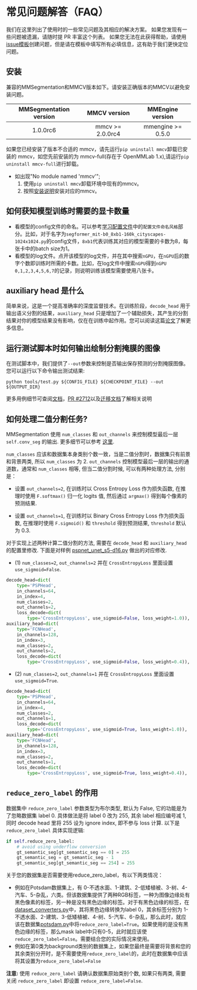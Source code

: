 # 常见问题解答（FAQ）

我们在这里列出了使用时的一些常见问题及其相应的解决方案。 如果您发现有一些问题被遗漏，请随时提 PR 丰富这个列表。 如果您无法在此获得帮助，请使用 [issue模板](https://github.com/open-mmlab/mmsegmentation/blob/dev-1.x/.github/ISSUE_TEMPLATE/error-report.md/)创建问题，但是请在模板中填写所有必填信息，这有助于我们更快定位问题。

## 安装

兼容的MMSegmentation和MMCV版本如下。请安装正确版本的MMCV以避免安装问题。

| MMSegmentation version |   MMCV version   | MMEngine version  |
| :--------------------: | :--------------: | :---------------: |
|        1.0.0rc6        | mmcv >= 2.0.0rc4 | mmengine >= 0.5.0 |

如果您已经安装了版本不合适的 mmcv，请先运行`pip uninstall mmcv`卸载已安装的 mmcv，如您先前安装的为 mmcv-full(存在于 OpenMMLab 1.x),请运行`pip uninstall mmcv-full`进行卸载。

- 如出现"No module named 'mmcv'";
  1. 使用`pip uninstall mmcv`卸载环境中现有的mmcv。
  2. 按照[安装说明](../get_started#best-practices)安装对应的mmcv。

## 如何获知模型训练时需要的显卡数量

- 看模型的config文件的命名。可以参考[学习配置文件](../user_guides/1_config.md)中的`配置文件命名风格`部分。比如，对于名字为`segformer_mit-b0_8xb1-160k_cityscapes-1024x1024.py`的config文件，`8xb1`代表训练其对应的模型需要的卡数为8，每张卡中的batch size为1。
- 看模型的log文件。点开该模型的log文件，并在其中搜索`nGPU`，在`nGPU`后的数字个数即训练时所需的卡数。比如，在log文件中搜索`nGPU`得到`nGPU 0,1,2,3,4,5,6,7`的记录，则说明训练该模型需要使用八张卡。

## auxiliary head 是什么

简单来说，这是一个提高准确率的深度监督技术。在训练阶段，`decode_head` 用于输出语义分割的结果，`auxiliary_head` 只是增加了一个辅助损失，其产生的分割结果对你的模型结果没有影响，仅在在训练中起作用。您可以阅读这篇[论文](https://arxiv.org/pdf/1612.01105.pdf)了解更多信息。

<!-- ## 为什么日志文件没有被创建

在训练脚本中，我们在第167行调用 `get_root_logger` 方法，然后 mmseg 的 `get_root_logger` 方法调用 mmcv 的 `get_logger`，mmcv 将返回在 'mmsegmentation/tools/train.py' 中使用参数 `log_file` 初始化的同一个 logger。在训练期间只存在一个用 `log_file` 初始化的 logger。

参考：[https://github.com/open-mmlab/mmcv/blob/21bada32560c7ed7b15b017dc763d862789e29a8/mmcv/utils/logging.py#L9-L16](https://github.com/open-mmlab/mmcv/blob/21bada32560c7ed7b15b017dc763d862789e29a8/mmcv/utils/logging.py#L9-L16)

如果你发现日志文件没有被创建，可以检查 `mmcv.utils.get_logger` 是否在其他地方被调用。 -->

## 运行测试脚本时如何输出绘制分割掩膜的图像

在测试脚本中，我们提供了`--out`参数来控制是否输出保存预测的分割掩膜图像。您可以运行以下命令输出测试结果:

```shell
python tools/test.py ${CONFIG_FILE} ${CHECKPOINT_FILE} --out ${OUTPUT_DIR}
```

更多用例细节可查阅[文档](https://github.com/open-mmlab/mmsegmentation/blob/dev-1.x/docs/zh_cn/user_guides/4_train_test.md#%E6%B5%8B%E8%AF%95%E5%B9%B6%E4%BF%9D%E5%AD%98%E5%88%86%E5%89%B2%E7%BB%93%E6%9E%9C)，[PR #2712](https://github.com/open-mmlab/mmsegmentation/pull/2712)以及[迁移文档](https://github.com/open-mmlab/mmsegmentation/blob/dev-1.x/docs/zh_cn/migration/interface.md#%E6%B5%8B%E8%AF%95%E5%90%AF%E5%8A%A8)了解相关说明

## 如何处理二值分割任务?

MMSegmentation 使用 `num_classes` 和 `out_channels` 来控制模型最后一层 `self.conv_seg` 的输出. 更多细节可以参考 [这里](https://github.com/open-mmlab/mmsegmentation/blob/dev-1.x/mmseg/models/decode_heads/decode_head.py).

`num_classes` 应该和数据集本身类别个数一致，当是二值分割时，数据集只有前景和背景两类, 所以 `num_classes` 为 2. `out_channels` 控制模型最后一层的输出的通道数，通常和 `num_classes` 相等, 但当二值分割时候, 可以有两种处理方法, 分别是：

- 设置 `out_channels=2`, 在训练时以 Cross Entropy Loss 作为损失函数, 在推理时使用 `F.softmax()` 归一化 logits 值, 然后通过 `argmax()` 得到每个像素的预测结果.

- 设置 `out_channels=1`, 在训练时以 Binary Cross Entropy Loss 作为损失函数, 在推理时使用 `F.sigmoid()` 和 `threshold` 得到预测结果, `threshold` 默认为 0.3.

对于实现上述两种计算二值分割的方法, 需要在 `decode_head` 和 `auxiliary_head` 的配置里修改. 下面是对样例 [pspnet_unet_s5-d16.py](https://github.com/open-mmlab/mmsegmentation/blob/dev-1.x/configs/_base_/models/pspnet_unet_s5-d16.py) 做出的对应修改.

- (1) `num_classes=2`, `out_channels=2` 并在 `CrossEntropyLoss` 里面设置 `use_sigmoid=False`.

```python
decode_head=dict(
    type='PSPHead',
    in_channels=64,
    in_index=4,
    num_classes=2,
    out_channels=2,
    loss_decode=dict(
        type='CrossEntropyLoss', use_sigmoid=False, loss_weight=1.0)),
auxiliary_head=dict(
    type='FCNHead',
    in_channels=128,
    in_index=3,
    num_classes=2,
    out_channels=2,
    loss_decode=dict(
        type='CrossEntropyLoss', use_sigmoid=False, loss_weight=0.4)),
```

- (2) `num_classes=2`, `out_channels=1` 并在 `CrossEntropyLoss` 里面设置 `use_sigmoid=True`.

```python
decode_head=dict(
    type='PSPHead',
    in_channels=64,
    in_index=4,
    num_classes=2,
    out_channels=1,
    loss_decode=dict(
        type='CrossEntropyLoss', use_sigmoid=True, loss_weight=1.0)),
auxiliary_head=dict(
    type='FCNHead',
    in_channels=128,
    in_index=3,
    num_classes=2,
    out_channels=1,
    loss_decode=dict(
        type='CrossEntropyLoss', use_sigmoid=True, loss_weight=0.4)),
```

## `reduce_zero_label` 的作用

数据集中 `reduce_zero_label` 参数类型为布尔类型, 默认为 False, 它的功能是为了忽略数据集 label 0. 具体做法是将 label 0 改为 255, 其余 label 相应编号减 1, 同时 decode head 里将 255 设为 ignore index, 即不参与 loss 计算.
以下是 `reduce_zero_label` 具体实现逻辑:

```python
if self.reduce_zero_label:
    # avoid using underflow conversion
    gt_semantic_seg[gt_semantic_seg == 0] = 255
    gt_semantic_seg = gt_semantic_seg - 1
    gt_semantic_seg[gt_semantic_seg == 254] = 255
```

关于您的数据集是否需要使用reduce_zero_label，有以下两类情况：

- 例如在Potsdam数据集上，有 0-不透水面、1-建筑、2-低矮植被、3-树、4-汽车、5-杂乱，六类。但该数据集提供了两种RGB标签，一种为图像边缘处有黑色像素的标签，另一种是没有黑色边缘的标签。对于有黑色边缘的标签，在 [dataset_converters.py](https://github.com/open-mmlab/mmsegmentation/blob/dev-1.x/tools/dataset_converters/potsdam.py)中，其将黑色边缘转换为label 0，其余标签分别为 1-不透水面、2-建筑、3-低矮植被、4-树、5-汽车、6-杂乱，那么此时，就应该在数据集[potsdam.py](https://github.com/open-mmlab/mmsegmentation/blob/ff95416c3b5ce8d62b9289f743531398efce534f/mmseg/datasets/potsdam.py#L23)中将`reduce_zero_label=True`。如果使用的是没有黑色边缘的标签，那么mask label中只有0-5，此时就应该使`reduce_zero_label=False`。需要结合您的实际情况来使用。
- 例如在第0类为background类别的数据集上，如果您最终是需要将背景和您的其余类别分开时，是不需要使用`reduce_zero_label`的，此时在数据集中应该将其设置为`reduce_zero_label=False`

**注意:** 使用 `reduce_zero_label` 请确认数据集原始类别个数, 如果只有两类, 需要关闭 `reduce_zero_label` 即设置 `reduce_zero_label=False`.
